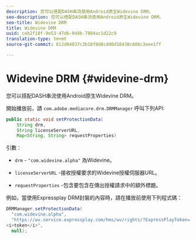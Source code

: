 ```yaml
---
description: 您可以搭配DASH串流使用Android原生Widevine DRM。
seo-description: 您可以搭配DASH串流使用Android原生Widevine DRM。
seo-title: Widevine DRM
title: Widevine DRM
uuid: ceb2f18f-9e53-47d6-9d4b-7004ac1d22c9
translation-type: tm+mt
source-git-commit: 812d04037c3b18f8d8cdd0d18430c686c3eee1ff

---
```



# Widevine DRM {#widevine-drm}

您可以搭配DASH串流使用Android原生Widevine DRM。

開始播放前，請 `com.adobe.mediacore.drm.DRMManager` 呼叫下列API:

```java
public static void setProtectionData( 
    String drm,  
    String licenseServerURL,   
    Map<String, String> requestProperties)
```

引數：

* `drm` - `"com.widevine.alpha"` 為Widevine。

* `licenseServerURL` -接收授權要求的Widevine授權伺服器URL。
* `requestProperties` -包含要包含在傳出授權請求中的額外標題。

例如，當使用Expressplay DRM封裝的內容時，請在播放前使用下列程式碼：

```java
DRMManager.setProtectionData( 
  "com.widevine.alpha",  
  "https://wv.service.expressplay.com/hms/wv/rights/?ExpressPlayToken= 
<i>token</i>",  
  null); 
```

